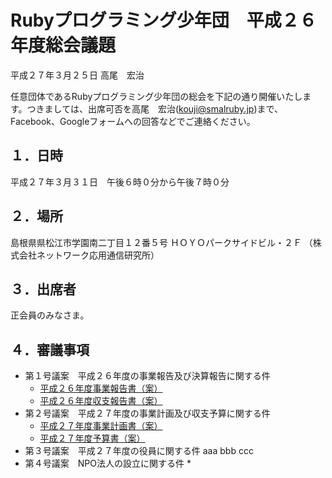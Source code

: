 # Rubyプログラミング少年団　平成２６年度総会議題

平成２７年３月２５日
高尾　宏治

任意団体であるRubyプログラミング少年団の総会を下記の通り開催いたします。つきましては、出席可否を高尾　宏治(kouji@smalruby.jp)まで、Facebook、Googleフォームへの回答などでご連絡ください。

## １．日時

平成２７年３月３１日　午後６時０分から午後７時０分

## ２．場所

島根県県松江市学園南二丁目１２番５号
ＨＯＹＯパークサイドビル・２Ｆ
（株式会社ネットワーク応用通信研究所）

## ３．出席者

正会員のみなさま。

## ４．審議事項

 * 第１号議案　平成２６年度の事業報告及び決算報告に関する件
   * [平成２６年度事業報告書（案）](https://github.com/smalruby/smalruby-doc/blob/master/ruby_programming_shounendan/2014/report.md)
   * [平成２６年度収支報告書（案）](https://github.com/smalruby/smalruby-doc/blob/master/ruby_programming_shounendan/2014/finance_statement.md)
 * 第２号議案　平成２７年度の事業計画及び収支予算に関する件
   * [平成２７年度事業計画書（案）](https://github.com/smalruby/smalruby-doc/blob/master/ruby_programming_shounendan/2015/plan.md)
   * [平成２７年度予算書（案）](https://github.com/smalruby/smalruby-doc/blob/master/ruby_programming_shounendan/2015/budget.md)
 * 第３号議案　平成２７年度の役員に関する件
   aaa
   bbb
   ccc
 * 第４号議案　NPO法人の設立に関する件
   * 

## 
